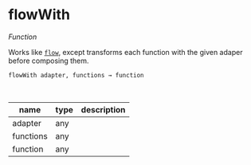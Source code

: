 # flowWith

_Function_

Works like [`flow`][flow], except transforms each function with the given adaper before composing them.

<pre><code>flowWith adapter, functions &rarr; function</code></pre>
<br>

| name | type | description |
|------|------|-------------|
|adapter|any||
|functions|any||
|function|any||



[flow]: /reference/function/flow